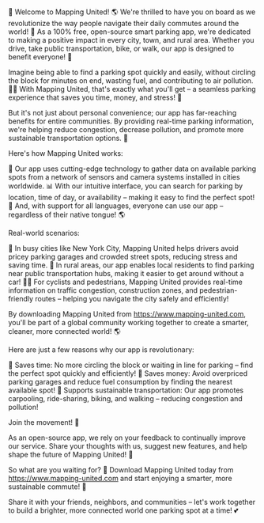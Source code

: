 🎉 Welcome to Mapping United! 🌎 We're thrilled to have you on board as we revolutionize the way people navigate their daily commutes around the world! 💨 As a 100% free, open-source smart parking app, we're dedicated to making a positive impact in every city, town, and rural area. Whether you drive, take public transportation, bike, or walk, our app is designed to benefit everyone! 🌟

Imagine being able to find a parking spot quickly and easily, without circling the block for minutes on end, wasting fuel, and contributing to air pollution. 🚗💨 With Mapping United, that's exactly what you'll get – a seamless parking experience that saves you time, money, and stress! 💸

But it's not just about personal convenience; our app has far-reaching benefits for entire communities. By providing real-time parking information, we're helping reduce congestion, decrease pollution, and promote more sustainable transportation options. 🌟

Here's how Mapping United works:

📍 Our app uses cutting-edge technology to gather data on available parking spots from a network of sensors and camera systems installed in cities worldwide.
📊 With our intuitive interface, you can search for parking by location, time of day, or availability – making it easy to find the perfect spot!
💬 And, with support for all languages, everyone can use our app – regardless of their native tongue! 🌎

Real-world scenarios:

🚕 In busy cities like New York City, Mapping United helps drivers avoid pricey parking garages and crowded street spots, reducing stress and saving time.
🚌 In rural areas, our app enables local residents to find parking near public transportation hubs, making it easier to get around without a car!
🏃‍♀️ For cyclists and pedestrians, Mapping United provides real-time information on traffic congestion, construction zones, and pedestrian-friendly routes – helping you navigate the city safely and efficiently!

By downloading Mapping United from https://www.mapping-united.com, you'll be part of a global community working together to create a smarter, cleaner, more connected world! 🌎

Here are just a few reasons why our app is revolutionary:

💸 Saves time: No more circling the block or waiting in line for parking – find the perfect spot quickly and efficiently!
💸 Saves money: Avoid overpriced parking garages and reduce fuel consumption by finding the nearest available spot!
🌟 Supports sustainable transportation: Our app promotes carpooling, ride-sharing, biking, and walking – reducing congestion and pollution!

Join the movement! 🎉

As an open-source app, we rely on your feedback to continually improve our service. Share your thoughts with us, suggest new features, and help shape the future of Mapping United! 💬

So what are you waiting for? 🤔 Download Mapping United today from https://www.mapping-united.com and start enjoying a smarter, more sustainable commute! 🚀

Share it with your friends, neighbors, and communities – let's work together to build a brighter, more connected world one parking spot at a time! 💕